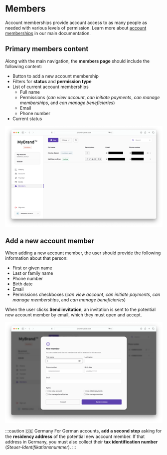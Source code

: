 # Members

Account memberships provide account access to as many people as needed with various levels of permission.
Learn more about [account memberships](https://docs.swan.io/guide/give-access-to-your-account) in our main documentation.

## Primary members content

Along with the main navigation, the **members page** should include the following content:

- Button to add a new account membership
- Filters for **status** and **permission type**
- List of current account memberships
    - Full name
    - Permissions (*can view account*, *can initiate payments*, *can manage memberships*, and *can manage beneficiaries*)
    - Email
    - Phone number
- Current status

![Screenshot of the main members page with sample content](./images/members-main.png)

## Add a new account member

When adding a new account member, the user should provide the following information about that person:

- First or given name
- Last or family name
- Phone number
- Birth date
- Email
- Permissions checkboxes (*can view account*, *can initiate payments*, *can manage memberships*, and *can manage beneficiaries*)

When the user clicks **Send invitation**, an invitation is sent to the potential new account member by email, which they must open and accept.

![Screenshot of modal to invite a new account member](./images/members-new.png)

:::caution 🇩🇪 Germany
For German accounts, **add a second step** asking for the **residency address** of the potential new account member. If that address in Germany, you must also collect their **tax identification number** (*Steuer-Identifikationsnummer*).
:::
